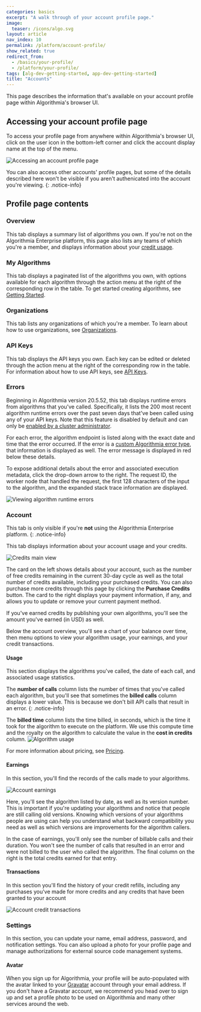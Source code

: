 ```yaml
---
categories: basics
excerpt: "A walk through of your account profile page."
image:
  teaser: /icons/algo.svg
layout: article
nav_index: 10
permalink: /platform/account-profile/
show_related: true
redirect_from:
  - /basics/your-profile/
  - /platform/your-profile/
tags: [alg-dev-getting-started, app-dev-getting-started]
title: "Accounts"
---
```


This page describes the information that's available on your account profile page within Algorithmia's browser UI.

## Accessing your account profile page

To access your profile page from anywhere within Algorithmia's browser UI, click on the user icon in the bottom-left corner and click the account display name at the top of the menu.

![Accessing an account profile page]({{site.cdnurl}}{{site.baseurl}}/images/post_images/your_profile/user_drop_down.png)

You can also access other accounts' profile pages, but some of the details described here won't be visible if you aren't authenicated into the account you're viewing.
{: .notice-info}

## Profile page contents

### Overview

This tab displays a summary list of algorithms you own. If you're not on the Algorithmia Enterprise platform, this page also lists any teams of which you're a member, and displays information about your [credit usage](#account).

### My Algorithms

This tab displays a paginated list of the algorithms you own, with options available for each algorithm through the action menu at the right of the corresponding row in the table. To get started creating algorithms, see [Getting Started]({{site.baseurl}}//algorithm-development/your-first-algo).

### Organizations

This tab lists any organizations of which you're a member. To learn about how to use organizations, see [Organizations]({{site.baseurl}}//platform/organizations).

### API Keys
This tab displays the API keys you own. Each key can be edited or deleted through the action menu at the right of the corresponding row in the table. For information about how to use API keys, see [API Keys]({{site.baseurl}}//platform/customizing-api-keys).

### Errors
Beginning in Algorithmia version 20.5.52, this tab displays runtime errors from algorithms that you've called. Specifically, it lists the 200 most recent algorithm runtime errors over the past seven days that've been called using any of your API keys. Note that this feature is disabled by default and can only be [enabled by a cluster administrator](https://training.algorithmia.com/managing-advanced-workflows/829681).

For each error, the algorithm endpoint is listed along with the exact date and time that the error occurred. If the error is a [custom Algorithmia error type]({{site.baseurl}}/algorithm-development/algorithm-errors), that information is displayed as well. The error message is displayed in red below these details.

To expose additional details about the error and associated execution metadata, click the drop-down arrow to the right. The request ID, the worker node that handled the request, the first 128 characters of the input to the algorithm, and the expanded stack trace information are displayed.

![Viewing algorithm runtime errors]({{site.cdnurl}}{{site.baseurl}}/images/post_images/your_profile/account-profile-errors.png)

### Account

This tab is only visible if you're **not** using the Algorithmia Enterprise platform.
{: .notice-info}

This tab displays information about your account usage and your credits.

![Credits main view]({{site.cdnurl}}{{site.baseurl}}/images/post_images/your_profile/credits_main.png)

The card on the left shows details about your account, such as the number of free credits remaining in the current 30-day cycle as well as the total number of credits available, including your purchased credits. You can also purchase more credits through this page by clicking the **Purchase Credits** button. The card to the right displays your payment information, if any, and allows you to update or remove your current payment method.

If you've earned credits by publishing your own algorithms, you'll see the amount you've earned (in USD) as well.

Below the account overview, you'll see a chart of your balance over time, then menu options to view your algorithm usage, your earnings, and your credit transactions.

#### Usage

This section displays the algorithms you've called, the date of each call, and associated usage statistics.

The **number of calls** column lists the number of times that you've called each algorithm, but you'll see that sometimes the **billed calls** column displays a lower value. This is because we don't bill API calls that result in an error.
{: .notice-info}

The **billed time** column lists the time billed, in seconds, which is the time it took for the algorithm to execute on the platform. We use this compute time and the royalty on the algorithm to calculate the value in the **cost in credits** column.
![Algorithm usage]({{site.cdnurl}}{{site.baseurl}}/images/post_images/your_profile/usage.png)

For more information about pricing, see [Pricing]({{site.baseurl}}/pricing).

#### Earnings

In this section, you'll find the records of the calls made to your algorithms.

![Account earnings]({{site.cdnurl}}{{site.baseurl}}/images/post_images/your_profile/earning.png)

Here, you'll see the algorithm listed by date, as well as its version number. This is important if you're updating your algorithms and notice that people are still calling old versions. Knowing which versions of your algorithms people are using can help you understand what backward compatibility you need as well as which versions are improvements for the algorithm callers.

In the case of earnings, you'll only see the number of billable calls and their duration. You won't see the number of calls that resulted in an error and were not billed to the user who called the algorithm. The final column on the right is the total credits earned for that entry.

#### Transactions

In this section you'll find the history of your credit refills, including any purchases you've made for more credits and any credits that have been granted to your account

![Account credit transactions]({{site.cdnurl}}{{site.baseurl}}/images/post_images/your_profile/transactions.png)

### Settings

In this section, you can update your name, email address, password, and notification settings. You can also upload a photo for your profile page and manage authorizations for external source code management systems.

#### Avatar

When you sign up for Algorithmia, your profile will be auto-populated with the avatar linked to your [Gravatar](https://gravatar.com) account through your email address. If you don't have a Gravatar account, we recommend you head over to sign up and set a profile photo to be used on Algorithmia and many other services around the web.
